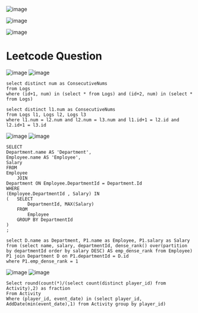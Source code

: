 ![image](https://user-images.githubusercontent.com/60442877/206073694-61f8ae1e-6b8c-4536-8693-f6a614bd9a5b.png)

![image](https://user-images.githubusercontent.com/60442877/206073780-dbf56e31-da13-40e1-8065-5f2a2a2b322b.png)

![image](https://user-images.githubusercontent.com/60442877/206074067-a3119724-d09d-4f02-a1a1-c68b145148e3.png)

# Leetcode Question

![image](https://user-images.githubusercontent.com/60442877/213220493-c05564d2-ec00-482e-8f9e-43164d763e27.png)
![image](https://user-images.githubusercontent.com/60442877/213220556-247d5d64-93fd-4a18-8fa6-4439ad9c356e.png)

    select distinct num as ConsecutiveNums
    from Logs
    where (id+1, num) in (select * from Logs) and (id+2, num) in (select * from Logs)

    select distinct l1.num as ConsecutiveNums
    from Logs l1, Logs l2, Logs l3
    where l1.num = l2.num and l2.num = l3.num and l1.id+1 = l2.id and l2.id+1 = l3.id


![image](https://user-images.githubusercontent.com/60442877/213299179-385e2537-1fdc-4c10-a66b-75b3e61c167f.png)
![image](https://user-images.githubusercontent.com/60442877/213299265-58c53bc8-3b41-4920-9538-f535e6874f48.png)

    SELECT
    Department.name AS 'Department',
    Employee.name AS 'Employee',
    Salary
    FROM
    Employee
        JOIN
    Department ON Employee.DepartmentId = Department.Id
    WHERE
    (Employee.DepartmentId , Salary) IN
    (   SELECT
            DepartmentId, MAX(Salary)
        FROM
            Employee
        GROUP BY DepartmentId
    )
    ;

    select D.name as Department, P1.name as Employee, P1.salary as Salary
    from (select name, salary, departmentId, dense_rank() over(partition by departmentId order by salary DESC) AS emp_dense_rank from Employee) P1 join Department D on P1.departmentId = D.id
    where P1.emp_dense_rank = 1


![image](https://user-images.githubusercontent.com/60442877/213621366-4af2c88a-a506-48c0-a911-0d5c6f5ff61b.png)
![image](https://user-images.githubusercontent.com/60442877/213621394-9f2fbc2a-8d72-45bd-9d62-ce2353a724b8.png)

    Select round(count(*)/(select count(distinct player_id) from Activity),2) as fraction
    From Activity 
    Where (player_id, event_date) in (select player_id, AddDate(min(event_date),1) from Activity group by player_id)
    
